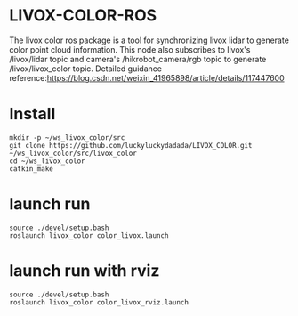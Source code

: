 # LIVOX-COLOR-ROS
The livox color ros package is a tool for synchronizing livox lidar to generate color point cloud information. This node also subscribes to livox's /livox/lidar topic and camera's /hikrobot_camera/rgb topic to generate /livox/livox_color topic.
Detailed guidance reference:https://blog.csdn.net/weixin_41965898/article/details/117447600

# Install
```
mkdir -p ~/ws_livox_color/src
git clone https://github.com/luckyluckydadada/LIVOX_COLOR.git ~/ws_livox_color/src/livox_color
cd ~/ws_livox_color
catkin_make
```
# launch run
```
source ./devel/setup.bash 
roslaunch livox_color color_livox.launch
```
# launch run with rviz
```
source ./devel/setup.bash 
roslaunch livox_color color_livox_rviz.launch
```
